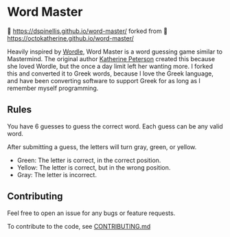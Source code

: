 # Word Master

🔗 https://dspinellis.github.io/word-master/ forked from
🔗 https://octokatherine.github.io/word-master/

Heavily inspired by [Wordle](https://www.powerlanguage.co.uk/wordle/), Word Master is a word guessing game similar to Mastermind.
The original author  [Katherine Peterson](https://github.com/octokatherine)
created this because she loved Wordle,
but the once a day limit left her wanting more.
I forked this and converted it to Greek words, because I love the Greek
language, and have been converting software to support Greek for
as long as I remember myself programming.

## Rules

You have 6 guesses to guess the correct word.
Each guess can be any valid word.

After submitting a guess, the letters will turn gray, green, or yellow.

- Green: The letter is correct, in the correct position.
- Yellow: The letter is correct, but in the wrong position.
- Gray: The letter is incorrect.

## Contributing

Feel free to open an issue for any bugs or feature requests.

To contribute to the code, see [CONTRIBUTING.md](https://github.com/dspinellis/word-master/blob/main/CONTRIBUTING.md)
